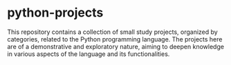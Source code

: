 # python-projects
This repository contains a collection of small study projects, organized by categories, related to the Python programming language. The projects here are of a demonstrative and exploratory nature, aiming to deepen knowledge in various aspects of the language and its functionalities.
